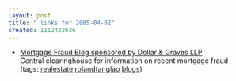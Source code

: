 ```yaml
---
layout: post
title: " links for 2005-04-02"
created: 1112422636
---
```

<ul class="delicious">
	<li>
		<div class="delicious-link"><a href="http://www.mortgagefraudblog.com/">Mortgage Fraud Blog sponsored by Dollar & Graves LLP</a></div>
		<div class="delicious-extended">Central clearinghouse for information on recent mortgage fraud</div>
		<div class="delicious-tags">(tags: <a href="http://del.icio.us/rtanglao/realestate">realestate</a> <a href="http://del.icio.us/rtanglao/rolandtanglao">rolandtanglao</a> <a href="http://del.icio.us/rtanglao/blogs">blogs</a>)</div>
	</li>
</ul>


